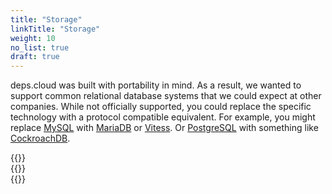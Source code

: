 ```yaml
---
title: "Storage"
linkTitle: "Storage"
weight: 10
no_list: true
draft: true
---
```


deps.cloud was built with portability in mind.
As a result, we wanted to support common relational database systems that we could expect at other companies.
While not officially supported, you could replace the specific technology with a protocol compatible equivalent.
For example, you might replace [MySQL] with [MariaDB] or [Vitess].
Or [PostgreSQL] with something like [CockroachDB].

<div class="row" style="max-width: 80%;">
  <div class="col-sm-6 col-md-4">
    {{<card-icon
      border="white"
      src="/images/sqlite.png"
      title="SQLite"
      link="/docs/deployment/config/storage/sqlite/"
      text=""
      >}}
  </div>
  <div class="col-sm-6 col-md-4">
    {{<card-icon
      border="white"
      src="/images/mysql.png"
      title="MySQL"
      link="/docs/deployment/config/storage/mysql/"
      text=""
    >}}
  </div>
  <div class="col-sm-6 col-md-4">
    {{<card-icon
      border="white"
      src="/images/postgres.png"
      title="PostgreSQL"
      link="/docs/deployment/config/storage/postgres/"
      text=""
    >}}
  </div>
</div>

[MySQL]: https://www.mysql.com/
[MariaDB]: https://mariadb.org/
[Vitess]: https://vitess.io/
[PostgreSQL]: https://www.postgresql.org/
[CockroachDB]: https://www.cockroachlabs.com/
